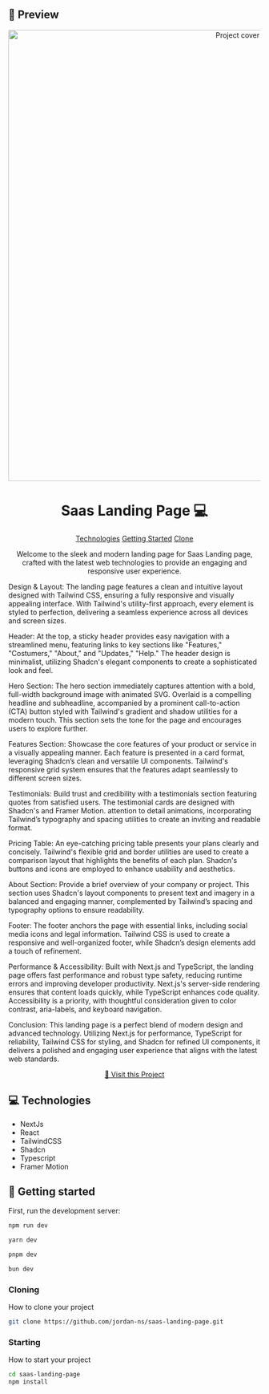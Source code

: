                    
<h2 id="layout">🎨 Preview</h2>

<p align="center">

<img src="https://i.ibb.co/B3C8v6y/Cover.png" alt="Project cover" width="900px">
</p>
 
<h1 align="center" style="font-weight: bold;">Saas Landing Page 💻</h1>

<p align="center">
<a href="#tech">Technologies</a>
<a href="#started">Getting Started</a>
<a href="#clone">Clone</a>
</p>


<p align="center">Welcome to the sleek and modern landing page for Saas Landing page, crafted with the latest web technologies to provide an engaging and responsive user experience.

Design & Layout:
The landing page features a clean and intuitive layout designed with Tailwind CSS, ensuring a fully responsive and visually appealing interface. With Tailwind's utility-first approach, every element is styled to perfection, delivering a seamless experience across all devices and screen sizes.

Header:
At the top, a sticky header provides easy navigation with a streamlined menu, featuring links to key sections like "Features," "Costumers," "About," and "Updates," "Help." The header design is minimalist, utilizing Shadcn's elegant components to create a sophisticated look and feel.

Hero Section:
The hero section immediately captures attention with a bold, full-width background image with animated SVG. Overlaid is a compelling headline and subheadline, accompanied by a prominent call-to-action (CTA) button styled with Tailwind's gradient and shadow utilities for a modern touch. This section sets the tone for the page and encourages users to explore further.

Features Section:
Showcase the core features of your product or service in a visually appealing manner. Each feature is presented in a card format, leveraging Shadcn’s clean and versatile UI components. Tailwind's responsive grid system ensures that the features adapt seamlessly to different screen sizes.

Testimonials:
Build trust and credibility with a testimonials section featuring quotes from satisfied users. The testimonial cards are designed with Shadcn's and Framer Motion. attention to detail animations, incorporating Tailwind’s typography and spacing utilities to create an inviting and readable format.

Pricing Table:
An eye-catching pricing table presents your plans clearly and concisely. Tailwind's flexible grid and border utilities are used to create a comparison layout that highlights the benefits of each plan. Shadcn's buttons and icons are employed to enhance usability and aesthetics.

About Section:
Provide a brief overview of your company or project. This section uses Shadcn's layout components to present text and imagery in a balanced and engaging manner, complemented by Tailwind’s spacing and typography options to ensure readability.

Footer:
The footer anchors the page with essential links, including social media icons and legal information. Tailwind CSS is used to create a responsive and well-organized footer, while Shadcn’s design elements add a touch of refinement.

Performance & Accessibility:
Built with Next.js and TypeScript, the landing page offers fast performance and robust type safety, reducing runtime errors and improving developer productivity. Next.js's server-side rendering ensures that content loads quickly, while TypeScript enhances code quality. Accessibility is a priority, with thoughtful consideration given to color contrast, aria-labels, and keyboard navigation.

Conclusion:
This landing page is a perfect blend of modern design and advanced technology. Utilizing Next.js for performance, TypeScript for reliability, Tailwind CSS for styling, and Shadcn for refined UI components, it delivers a polished and engaging user experience that aligns with the latest web standards.

</p>


<p align="center">
<a href="https://github.com/Jordan-NS/saas-landing-page">📱 Visit this Project</a>
</p>
 
<h2 id="technologies">💻 Technologies</h2>

- NextJs
- React
- TailwindCSS
- Shadcn
- Typescript
- Framer Motion
 
<h2 id="started">🚀 Getting started</h2>

First, run the development server:

```bash
npm run dev

yarn dev

pnpm dev

bun dev
```
 
<h3 id="clone">Cloning</h3>

How to clone your project

```bash
git clone https://github.com/jordan-ns/saas-landing-page.git
```
 
<h3>Starting</h3>

How to start your project

```bash
cd saas-landing-page
npm install 
```
